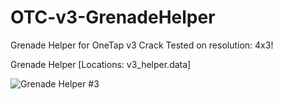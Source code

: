 # OTC-v3-GrenadeHelper
Grenade Helper for OneTap v3 Crack
Tested on resolution: 4x3!

Grenade Helper [Locations: v3_helper.data]

![Grenade Helper #3](https://user-images.githubusercontent.com/35975332/113500078-9e345580-9534-11eb-9257-8fdde8f24621.png)
